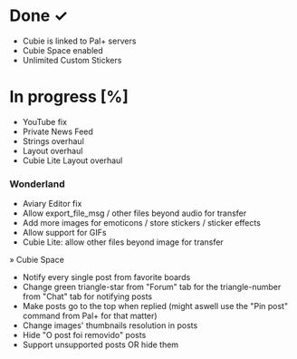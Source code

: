 # **Done ✓** #

* Cubie is linked to Pal+ servers 
* Cubie Space enabled
* Unlimited Custom Stickers

# **In progress** [%] #

* YouTube fix
* Private News Feed
* Strings overhaul
* Layout overhaul
* Cubie Lite Layout overhaul

### Wonderland ###

* Aviary Editor fix
* Allow export_file_msg / other files beyond audio for transfer
* Add more images for emoticons / store stickers / sticker effects
* Allow support for GIFs
* Cubie Lite: allow other files beyond image for transfer

» Cubie Space

* Notify every single post from favorite boards
* Change green triangle-star from "Forum" tab for the triangle-number from "Chat" tab for notifying posts
* Make posts go to the top when replied (might aswell use the "Pin post" command from Pal+ for that matter)
* Change images' thumbnails resolution in posts
* Hide "O post foi removido" posts
* Support unsupported posts OR hide them